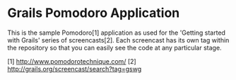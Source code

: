 Grails Pomodoro Application
===========================

This is the sample Pomodoro[1] application as used for the 'Getting started with Grails' series of screencasts[2]. Each screencast has its own tag within the repository so that you can easily see the code at any particular stage.

[1] http://www.pomodorotechnique.com/
[2] http://grails.org/screencast/search?tag=gswg
